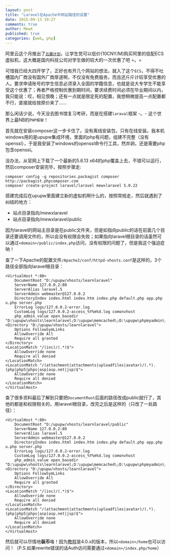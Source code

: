```yaml
---
layout: post
title: "Laravel在Apache中网站路径的设置"
date: 2015-09-13 19:27
comments: true
author: MewX
published: true
categories: [web, php]
---
```


阿里云这个月推出了[`云翼计划`](http://www.aliyun.com/act/aliyun/campus.html)，让学生党可以低价(10CNY/M)购买阿里的低配ECS虚拟机，这大概是国内科技公司对学生做的较大的一次优惠了吧 =。=

可惜我已经大四开学了，正好也有开几个网站的想法，就入了这个`ECS`，不得不吐槽国内厂商没有国外厂商厚道啊，不仅没有免费服务，而且还斤斤计较享受优惠的人。要求申请账号的学生信息必须录入全国的学籍信息，也就是说大专学生不能享受这个优惠了；再者严格控制优惠到期时间，要求续费时间必须在毕业期间以内，我只能说：哎，相见恨晚；还有一点就是限定死的配置，我想稍微提高一点配置都不行，直接就给按原价来了……

那么闲话少说，今天没去图书馆复习考研，而是在搭建`laraval`框架 -。- 这个世界上最NB的`PHP框架`！

首先就在安装composer这一步卡住了。没有离线安装包，只有在线安装。我本机windows用的是upupw集成环境，里面的php有问题，组建不完整（没有openssl），于是我安装了windows的openssl命令行工具，然并卵。还是需要php包含openssl。

没办法，从官网上下载了一个最新的5.6.13 x64的php覆盖上去，不错可以运行，然后composer安装完毕，按照步骤走:

    composer config -g repositories.packagist composer http://packagist.phpcomposer.com
    composer create-project laravel/laravel mewxlaravel 5.0.22

搭建完成后在upupw里面建立新的虚拟机啊什么的，按照常规走，然后就遇到了纠结的地方：

- 站点目录指向/mewxlaravel
- 站点目录指向/mewxlaravel/public

因为laravel的网站主目录是在public文件夹，但是如指向public的话在前面几个目录还要调用文件的，所以会没有权限会失败；如果指向laravel根目录的话虽然可以通过`<domain>/public/index.php`访问，没有权限的问题了，但是我这个强迫症呐！

查了一下Apache的配置文件`/Apache2/conf/httpd-vhosts.conf`是这样的，3个路径全部指向laravel根目录：

    <VirtualHost *:80>
        DocumentRoot "D:/upupw/vhosts/learnlaravel"
    	ServerName 127.0.0.2:80
        ServerAlias laravel.5
        ServerAdmin webmaster@127.0.0.2
    	DirectoryIndex index.html index.htm index.php default.php app.php u.php server.php
    	ErrorLog logs/127.0.0.2-error.log
        CustomLog logs/127.0.0.2-access_%Y%m%d.log comonvhost
    	php_admin_value open_basedir "D:\upupw\vhosts\learnlaravel;D:\upupw\memcached\;D:\upupw\phpmyadmin\;D:\upupw\temp\;C:\WINDOWS\Temp\"
    <Directory "D:/upupw/vhosts/learnlaravel">
        Options FollowSymLinks
        AllowOverride All
        Require all granted
    </Directory>
    <LocationMatch "/(inc)/(.*)$">
        AllowOverride none
        Require all denied
    </LocationMatch>
    <LocationMatch "/(attachment|attachments|uploadfiles|avatar)/(.*).(php|php5|phps|asp|asp.net|jsp)$">
        AllowOverride none
        Require all denied
    </LocationMatch>
    </VirtualHost>

查了很多资料最后了解到只要把`DocumentRoot`后面的路径改成public就行了，其他的都是和权限相关的，用laravel根目录，改完之后是这样的（只改了一处路径）：

    <VirtualHost *:80>
        DocumentRoot "D:/upupw/vhosts/learnlaravel/public"
    	ServerName 127.0.0.2:80
        ServerAlias laravel.5
        ServerAdmin webmaster@127.0.0.2
    	DirectoryIndex index.html index.htm index.php default.php app.php u.php server.php
    	ErrorLog logs/127.0.0.2-error.log
        CustomLog logs/127.0.0.2-access_%Y%m%d.log comonvhost
    	php_admin_value open_basedir "D:\upupw\vhosts\learnlaravel;D:\upupw\memcached\;D:\upupw\phpmyadmin\;D:\upupw\temp\;C:\WINDOWS\Temp\"
    <Directory "D:/upupw/vhosts/learnlaravel">
        Options FollowSymLinks
        AllowOverride All
        Require all granted
    </Directory>
    <LocationMatch "/(inc)/(.*)$">
        AllowOverride none
        Require all denied
    </LocationMatch>
    <LocationMatch "/(attachment|attachments|uploadfiles|avatar)/(.*).(php|php5|phps|asp|asp.net|jsp)$">
        AllowOverride none
        Require all denied
    </LocationMatch>
    </VirtualHost>

然后就可以尽情地**装币**咯！因为[教程](https://github.com/johnlui/Learn-Laravel-5/)是4.0.x的版本，所以`<domain>/home`也可以访问！（P.S.如果rewrite错误的话Auth访问需要通过`<domain>/index.php/home`）
